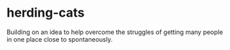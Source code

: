 # herding-cats
Building on an idea to help overcome the struggles of getting many people in one place close to spontaneously.
